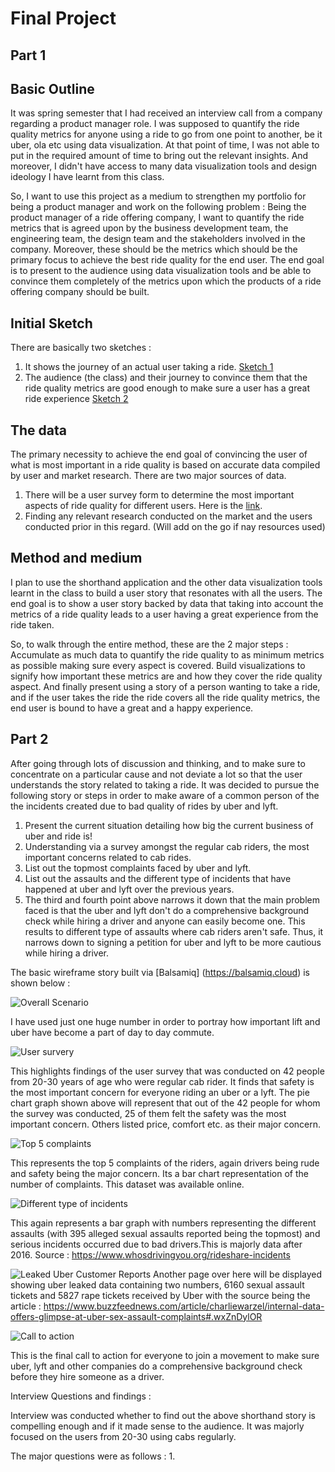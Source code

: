 # Final Project

## Part 1

## Basic Outline

It was spring semester that I had received an interview call from a company regarding a product manager role. I was supposed to quantify the ride quality metrics for anyone using a ride to go from one point to another, be it uber, ola etc using data visualization. At that point of time, I was not able to put in the required amount of time to bring out the relevant insights. And moreover, I didn't have access to many data visualization tools and design ideology I have learnt from this class.

So, I want to use this project as a medium to strengthen my portfolio for being a product manager and work on the following problem :
Being the product manager of a ride offering company, I want to quantify the ride metrics that is agreed upon by the business development team, the engineering team, the design team and the stakeholders involved in the company. Moreover, these should be the metrics which should be the primary focus to achieve the best ride quality for the end user. The end goal is to present to the audience using data visualization tools and be able to convince them completely of the metrics upon which the products of a ride offering company should be built.

## Initial Sketch
There are basically two sketches :
1. It shows the journey of an actual user taking a ride.
[Sketch 1](/image1.jpg)
2. The audience (the class) and their journey to convince them that the ride quality metrics are good enough to make sure a user has a great ride experience 
[Sketch 2](/image2.jpg)

## The data 

The primary necessity to achieve the end goal of convincing the user of what is most important in a ride quality is based on accurate data compiled by user and market research. There are two major sources of data. 

1. There will be a user survey form to determine the most important aspects of ride quality for different users. Here is the [link](https://docs.google.com/forms/d/1B0XvTB41wukkjGXR_tR5dAw271pagvj3HZg4cthGWRk/edit).
2. Finding any relevant research conducted on the market and the users conducted prior in this regard. (Will add on the go if nay resources used)

## Method and medium

I plan to use the shorthand application and the other data visualization tools learnt in the class to build a user story that resonates with all the users. The end goal is to show a user story backed by data that taking into account the metrics of a ride quality leads to a user having a great experience from the ride taken.

So, to walk through the entire method, these are the 2 major steps :
Accumulate as much data to quantify the ride quality to as minimum metrics as possible making sure every aspect is covered.
Build visualizations to signify how important these metrics are and how they cover the ride quality aspect.
And finally present using a story of a person wanting to take a ride, and if the user takes the ride the ride covers all the ride quality metrics, the end user is bound to have a great and a happy experience.

## Part 2

After going through lots of discussion and thinking, and to make sure to concentrate on a particular cause and not deviate a lot so that the user understands the story related to taking a ride. It was decided to pursue the following story or steps in order to make aware of a common person of the the incidents created due to bad quality of rides by uber and lyft. 

1. Present the current situation detailing how big the current business of uber and ride is!
2. Understanding via a survey amongst the regular cab riders, the most important concerns related to cab rides.
3. List out the topmost complaints faced by uber and lyft.
4. List out the assaults and the different type of incidents that have happened at uber and lyft over the previous years.
5. The third and fourth point above narrows it down that the main problem faced is that the uber and lyft don't do a comprehensive background check while hiring a driver and anyone can easily become one. This results to different type of assaults where cab riders aren't safe. Thus, it narrows down to signing a petition for uber and lyft to be more cautious while hiring a driver.

The basic wireframe story built via [Balsamiq] (https://balsamiq.cloud) is shown below :

![Overall Scenario](1.PNG)

I have used just one huge number in order to portray how important lift and uber have become a part of day to day commute. 

![User survery](2.PNG)


This highlights findings of the user survey that was conducted on 42 people from 20-30 years of age who were regular cab rider. It finds that safety is the most important concern for everyone riding an uber or a lyft. The pie chart graph shown above will represent that out of the 42 people for whom the survey was conducted, 25 of them felt the safety was the most important concern. Others listed price, comfort etc. as their major concern.

![Top 5 complaints](3.PNG)

This represents the top 5 complaints of the riders, again drivers being rude and safety being the major concern. Its a bar chart representation of the number of complaints. This dataset was available online.

![Different type of incidents](4.PNG)

This again represents a bar graph with numbers representing the different assaults (with 395 alleged sexual assaults reported being the topmost) and serious incidents occurred due to bad drivers.This is majorly data after 2016. Source : https://www.whosdrivingyou.org/rideshare-incidents 

![Leaked Uber Customer Reports](6.PNG)
Another page over here will be displayed showing uber leaked data containing two numbers, 6160 sexual assault tickets and 5827 rape tickets received by Uber with the source being the article : https://www.buzzfeednews.com/article/charliewarzel/internal-data-offers-glimpse-at-uber-sex-assault-complaints#.wxZnDylOR

![Call to action](5.PNG)

This is the final call to action for everyone to join a movement to make sure uber, lyft and other companies do a comprehensive background check before they hire someone as a driver. 

Interview Questions and findings : 

Interview was conducted whether to find out the above shorthand story is compelling enough and if it made sense to the audience. It was majorly focused on the users from 20-30 using cabs regularly.

The major questions were as follows : 
1. 






 
